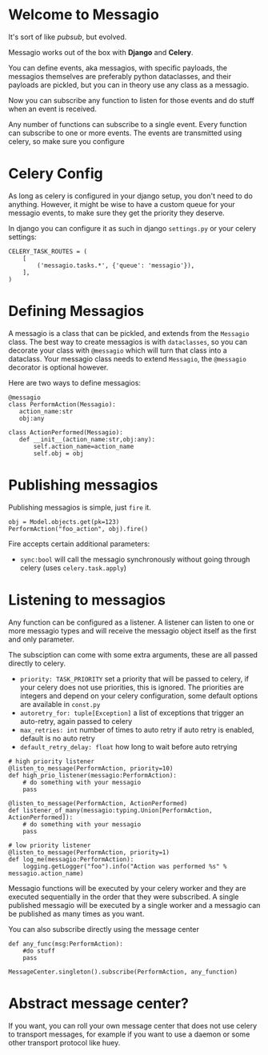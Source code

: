 # Welcome to Messagio

It's sort of like *pubsub*, but evolved.

Messagio works out of the box with **Django** and **Celery**.

You can define events, aka messagios, with specific payloads, the messagios themselves are preferably
python dataclasses, and their payloads are pickled, but you can in theory use any class as a messagio.

Now you can subscribe any function to listen for those events and do stuff when
an event is received.

Any number of functions can subscribe to a single event.
Every function can subscribe to one or more events.
The events are transmitted using celery, so make sure you configure

# Celery Config

As long as celery is configured in your django setup, you don't need to do anything.
However, it might be wise to have a custom queue for your messagio events, to make sure they get the priority they deserve.

In django you can configure it as such in django `settings.py` or your celery settings:
```python3
CELERY_TASK_ROUTES = (
    [
        ('messagio.tasks.*', {'queue': 'messagio'}),
    ],
)
```

# Defining Messagios

A messagio is a class that can be pickled, and extends from the `Messagio` class.
The best way to create messagios is with `dataclasses`, so you can decorate your class with `@messagio` which will turn that class into a dataclass.
Your messagio class needs to extend `Messagio`, the `@messagio` decorator is optional however.

Here are two ways to define messagios:
```python3
@messagio
class PerformAction(Messagio):
   action_name:str
   obj:any

class ActionPerformed(Messagio):
   def __init__(action_name:str,obj:any):
       self.action_name=action_name
       self.obj = obj

```

# Publishing messagios

Publishing messagios is simple, just `fire` it.
```python3
obj = Model.objects.get(pk=123)
PerformAction("foo_action", obj).fire()
```

Fire accepts certain additional parameters:
- `sync:bool` will call the messagio synchronously without going through celery (uses `celery.task.apply`)

# Listening to messagios

Any function can be configured as a listener.
A listener can listen to one or more messagio types and will receive the messagio object itself as the first and only parameter.

The subsciption can come with some extra arguments, these are all passed directly to celery.

- `priority: TASK_PRIORITY` set a priority that will be passed to celery, if your celery does not use priorities, this is ignored. The priorities are integers and depend on your celery configuration, some default options are available in `const.py`
- `autoretry_for: tuple[Exception]` a list of exceptions that trigger an auto-retry, again passed to celery
- `max_retries: int`  number of times to auto retry if auto retry is enabled, default is no auto retry
- `default_retry_delay: float` how long to wait before auto retrying


```python3
# high priority listener
@listen_to_message(PerformAction, priority=10)
def high_prio_listener(messagio:PerformAction):
    # do something with your messagio
    pass

@listen_to_message(PerformAction, ActionPerformed)
def listener_of_many(messagio:typing.Union[PerformAction, ActionPerformed]):
    # do something with your messagio
    pass

# low priority listener
@listen_to_message(PerformAction, priority=1)
def log_me(messagio:PerformAction):
    logging.getLogger("foo").info("Action was performed %s" % messagio.action_name)

```

Messagio functions will be executed by your celery worker and they are executed sequentially in the order that they were subscribed.
A single published messagio will be executed by a single worker and a messagio can be published as many times as you want.

You can also subscribe directly using the message center
```python3
def any_func(msg:PerformAction):
    #do stuff
    pass

MessageCenter.singleton().subscribe(PerformAction, any_function)
```

# Abstract message center?
If you want, you can roll your own message center that does not use celery to transport messages, for example if you want to use a daemon or some other transport protocol like huey.
